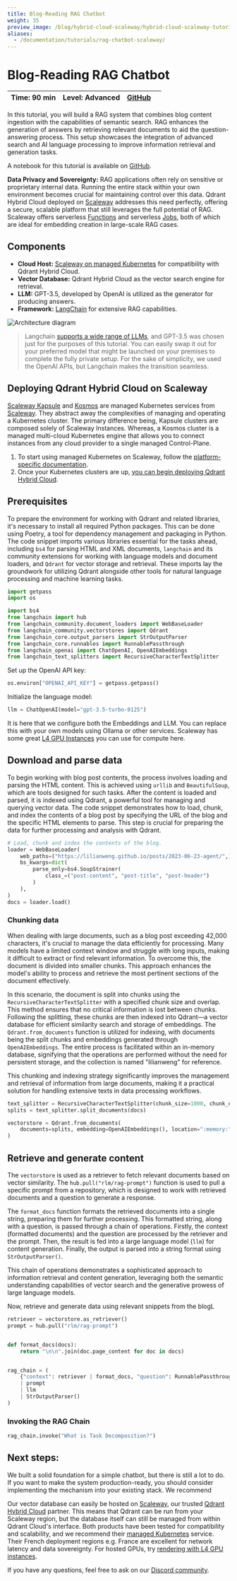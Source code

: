 ```yaml
---
title: Blog-Reading RAG Chatbot 
weight: 35
preview_image: /blog/hybrid-cloud-scaleway/hybrid-cloud-scaleway-tutorial.png
aliases:
  - /documentation/tutorials/rag-chatbot-scaleway/
---
```


# Blog-Reading RAG Chatbot 

| Time: 90 min | Level: Advanced |[GitHub](https://github.com/qdrant/examples/blob/master/langchain-lcel-rag/Langchain-LCEL-RAG-Demo.ipynb)|    |
|--------------|-----------------|--|----|

In this tutorial, you will build a RAG system that combines blog content ingestion with the capabilities of semantic search. RAG enhances the generation of answers by retrieving relevant documents to aid the question-answering process. This setup showcases the integration of advanced search and AI language processing to improve information retrieval and generation tasks.

A notebook for this tutorial is available on [GitHub](https://github.com/qdrant/examples/blob/master/langchain-lcel-rag/Langchain-LCEL-RAG-Demo.ipynb).

**Data Privacy and Sovereignty:** RAG applications often rely on sensitive or proprietary internal data. Running the entire stack within your own environment becomes crucial for maintaining control over this data. Qdrant Hybrid Cloud deployed on [Scaleway](https://www.scaleway.com/) addresses this need perfectly, offering a secure, scalable platform that still leverages the full potential of RAG. Scaleway offers serverless [Functions](https://www.scaleway.com/en/serverless-functions/) and serverless [Jobs](https://www.scaleway.com/en/serverless-jobs/), both of which are ideal for embedding creation in large-scale RAG cases.

## Components

- **Cloud Host:** [Scaleway on managed Kubernetes](https://www.scaleway.com/en/kubernetes-kapsule/) for compatibility with Qdrant Hybrid Cloud.
- **Vector Database:** Qdrant Hybrid Cloud as the vector search engine for retrieval.
- **LLM:** GPT-3.5, developed by OpenAI is utilized as the generator for producing answers.
- **Framework:** [LangChain](https://www.langchain.com/) for extensive RAG capabilities.

![Architecture diagram](/documentation/examples/rag-chatbot-scaleway/architecture-diagram.png)

> Langchain [supports a wide range of LLMs](https://python.langchain.com/docs/integrations/chat/), and GPT-3.5 was chosen just for the purposes of this tutorial.  You can easily swap it out for your preferred model that might be launched on your premises to complete the fully private setup. For the sake of simplicity, we used the OpenAI APIs, but Langchain makes the transition seamless.

## Deploying Qdrant Hybrid Cloud on Scaleway

[Scaleway Kapsule](https://www.scaleway.com/en/kubernetes-kapsule/) and [Kosmos](https://www.scaleway.com/en/kubernetes-kosmos/) are managed Kubernetes services from [Scaleway](https://www.scaleway.com/en/). They abstract away the complexities of managing and operating a Kubernetes cluster. The primary difference being, Kapsule clusters are composed solely of Scaleway Instances. Whereas, a Kosmos cluster is a managed multi-cloud Kubernetes engine that allows you to connect instances from any cloud provider to a single managed Control-Plane.

1. To start using managed Kubernetes on Scaleway, follow the [platform-specific documentation](/documentation/hybrid-cloud/platform-deployment-options/#scaleway).
2. Once your Kubernetes clusters are up, [you can begin deploying Qdrant Hybrid Cloud](/documentation/hybrid-cloud/). 

## Prerequisites

To prepare the environment for working with Qdrant and related libraries, it's necessary to install all required Python packages. This can be done using Poetry, a tool for dependency management and packaging in Python. The code snippet imports various libraries essential for the tasks ahead, including `bs4` for parsing HTML and XML documents, `langchain` and its community extensions for working with language models and document loaders, and `Qdrant` for vector storage and retrieval. These imports lay the groundwork for utilizing Qdrant alongside other tools for natural language processing and machine learning tasks.

```python
import getpass
import os

import bs4
from langchain import hub
from langchain_community.document_loaders import WebBaseLoader
from langchain_community.vectorstores import Qdrant
from langchain_core.output_parsers import StrOutputParser
from langchain_core.runnables import RunnablePassthrough
from langchain_openai import ChatOpenAI, OpenAIEmbeddings
from langchain_text_splitters import RecursiveCharacterTextSplitter
```

Set up the OpenAI API key:

```python
os.environ["OPENAI_API_KEY"] = getpass.getpass()
```

Initialize the language model:

```python
llm = ChatOpenAI(model="gpt-3.5-turbo-0125")
```

It is here that we configure both the Embeddings and LLM. You can replace this with your own models using Ollama or other services. Scaleway has some great [L4 GPU Instances](https://www.scaleway.com/en/l4-gpu-instance/) you can use for compute here.

## Download and parse data

To begin working with blog post contents, the process involves loading and parsing the HTML content. This is achieved using `urllib` and `BeautifulSoup`, which are tools designed for such tasks. After the content is loaded and parsed, it is indexed using Qdrant, a powerful tool for managing and querying vector data. The code snippet demonstrates how to load, chunk, and index the contents of a blog post by specifying the URL of the blog and the specific HTML elements to parse. This step is crucial for preparing the data for further processing and analysis with Qdrant.

```python
# Load, chunk and index the contents of the blog.
loader = WebBaseLoader(
    web_paths=("https://lilianweng.github.io/posts/2023-06-23-agent/",),
    bs_kwargs=dict(
        parse_only=bs4.SoupStrainer(
            class_=("post-content", "post-title", "post-header")
        )
    ),
)
docs = loader.load()

```

### Chunking data

When dealing with large documents, such as a blog post exceeding 42,000 characters, it's crucial to manage the data efficiently for processing. Many models have a limited context window and struggle with long inputs, making it difficult to extract or find relevant information. To overcome this, the document is divided into smaller chunks. This approach enhances the model's ability to process and retrieve the most pertinent sections of the document effectively.

In this scenario, the document is split into chunks using the `RecursiveCharacterTextSplitter` with a specified chunk size and overlap. This method ensures that no critical information is lost between chunks. Following the splitting, these chunks are then indexed into Qdrant—a vector database for efficient similarity search and storage of embeddings. The `Qdrant.from_documents` function is utilized for indexing, with documents being the split chunks and embeddings generated through `OpenAIEmbeddings`. The entire process is facilitated within an in-memory database, signifying that the operations are performed without the need for persistent storage, and the collection is named "lilianweng" for reference.

This chunking and indexing strategy significantly improves the management and retrieval of information from large documents, making it a practical solution for handling extensive texts in data processing workflows.

```python
text_splitter = RecursiveCharacterTextSplitter(chunk_size=1000, chunk_overlap=200)
splits = text_splitter.split_documents(docs)

vectorstore = Qdrant.from_documents(
    documents=splits, embedding=OpenAIEmbeddings(), location=":memory:", collection_name="lilianweng"
)
```

## Retrieve and generate content

The `vectorstore` is used as a retriever to fetch relevant documents based on vector similarity. The `hub.pull("rlm/rag-prompt")` function is used to pull a specific prompt from a repository, which is designed to work with retrieved documents and a question to generate a response.

The `format_docs` function formats the retrieved documents into a single string, preparing them for further processing. This formatted string, along with a question, is passed through a chain of operations. Firstly, the context (formatted documents) and the question are processed by the retriever and the prompt. Then, the result is fed into a large language model (`llm`) for content generation. Finally, the output is parsed into a string format using `StrOutputParser()`.

This chain of operations demonstrates a sophisticated approach to information retrieval and content generation, leveraging both the semantic understanding capabilities of vector search and the generative prowess of large language models.

Now, retrieve and generate data using relevant snippets from the blogL

```python
retriever = vectorstore.as_retriever()
prompt = hub.pull("rlm/rag-prompt")


def format_docs(docs):
    return "\n\n".join(doc.page_content for doc in docs)


rag_chain = (
    {"context": retriever | format_docs, "question": RunnablePassthrough()}
    | prompt
    | llm
    | StrOutputParser()
)
```

### Invoking the RAG Chain

```python
rag_chain.invoke("What is Task Decomposition?")
```

## Next steps:
We built a solid foundation for a simple chatbot, but there is still a lot to do. If you want to make the
system production-ready, you should consider implementing the mechanism into your existing stack. We recommend 

Our vector database can easily be hosted on [Scaleway](https://www.scaleway.com/), our trusted [Qdrant Hybrid Cloud](/documentation/hybrid-cloud/) partner. This means that Qdrant can be run from your Scaleway region, but the database itself can still be managed from within Qdrant Cloud's interface. Both products have been tested for compatibility and scalability, and we recommend their [managed Kubernetes](https://www.scaleway.com/en/kubernetes-kapsule/) service. 
Their French deployment regions e.g. France are excellent for network latency and data sovereignty. For hosted GPUs, try [rendering with L4 GPU instances](https://www.scaleway.com/en/l4-gpu-instance/).

If you have any questions, feel free to ask on our [Discord community](https://qdrant.to/discord).




